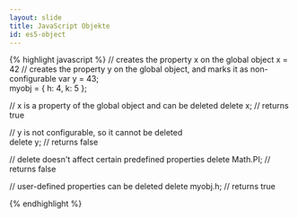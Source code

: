 ```yaml
---
layout: slide
title: JavaScript Objekte
id: es5-object
---
```

{% highlight javascript %}
// creates the property x on the global object
x = 42
// creates the property y on the global object, and marks it as non-configurable
var y = 43;     
myobj = {
  h: 4,
  k: 5
};

// x is a property of the global object and can be deleted
delete x;       // returns true

// y is not configurable, so it cannot be deleted                
delete y;       // returns false 

// delete doesn't affect certain predefined properties
delete Math.PI; // returns false 

// user-defined properties can be deleted
delete myobj.h; // returns true 


{% endhighlight %}
